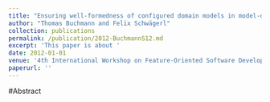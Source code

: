 ```yaml
---
title: "Ensuring well-formedness of configured domain models in model-driven product lines based on negative variability"
author: "Thomas Buchmann and Felix Schwägerl"
collection: publications
permalink: /publication/2012-BuchmannS12.md
excerpt: 'This paper is about '
date: 2012-01-01
venue: '4th International Workshop on Feature-Oriented Software Development, FOSD ’12, Dresden, Germany - September 24 - 25, 2012'
paperurl: ''
---
```


#Abstract

